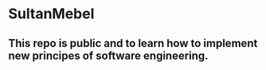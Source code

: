 # SultanMebel
## This repo is public and to learn how to implement new principes of software engineering.
